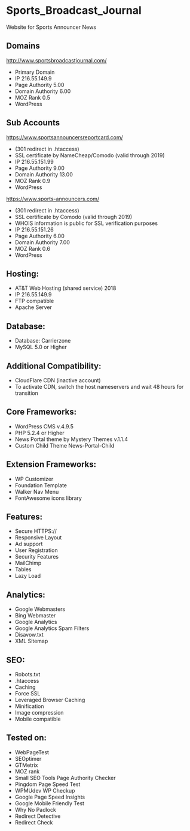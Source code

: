 # Sports_Broadcast_Journal
Website for Sports Announcer News

## Domains
http://www.sportsbroadcastjournal.com/
- Primary Domain
- IP 216.55.149.9
- Page Authority 5.00
- Domain Authority 6.00
- MOZ Rank 0.5
- WordPress 

## Sub Accounts
https://www.sportsannouncersreportcard.com/
- (301 redirect in .htaccess)
- SSL certificate by NameCheap/Comodo (valid through 2019)
- IP 216.55.151.99
- Page Authority 9.00
- Domain Authority 13.00
- MOZ Rank 0.9
- WordPress 

https://www.sports-announcers.com/ 
- (301 redirect in .htaccess)
- SSL certificate by Comodo (valid through 2019)
- WHOIS information is public for SSL verification purposes
- IP 216.55.151.26
- Page Authority 6.00
- Domain Authority 7.00
- MOZ Rank 0.6
- WordPress 

## Hosting:
- AT&T Web Hosting (shared service) 2018
- IP 216.55.149.9
- FTP compatible
- Apache Server

## Database:
- Database: Carrierzone
- MySQL 5.0 or Higher

## Additional Compatibility: 
- CloudFlare CDN (inactive account)
- To activate CDN, switch the host nameservers and wait 48 hours for transition

## Core Frameworks:
- WordPress CMS v.4.9.5
- PHP 5.2.4 or Higher
- News Portal theme by Mystery Themes v.1.1.4
- Custom Child Theme News-Portal-Child

## Extension Frameworks:
- WP Customizer
- Foundation Template
- Walker Nav Menu
- FontAwesome icons library

## Features:
- Secure HTTPS://
- Responsive Layout
- Ad support
- User Registration
- Security Features
- MailChimp
- Tables
- Lazy Load

## Analytics:
- Google Webmasters
- Bing Webmaster
- Google Analytics
- Google Analytics Spam Filters 
- Disavow.txt
- XML Sitemap

## SEO:
- Robots.txt
- .htaccess
- Caching
- Force SSL
- Leveraged Browser Caching
- Minification
- Image compression
- Mobile compatible

## Tested on:
- WebPageTest
- SEOptimer
- GTMetrix
- MOZ rank
- Small SEO Tools Page Authority Checker
- Pingdom Page Speed Test
- WPMUdev WP Checkup
- Google Page Speed Insights
- Google Mobile Friendly Test
- Why No Padlock
- Redirect Detective
- Redirect Check
